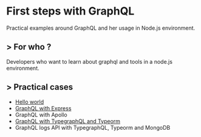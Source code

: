 # First steps with GraphQL

Practical examples around GraphQL and her usage in Node.js environment.

## > For who ?

Developers who want to learn about graphql and tools in a node.js environment.

## > Practical cases

- [Hello world](./graphql-basics/)
- [GraphQL with Express](./graphql-express/)
- GraphQL with Apollo
- [GraphQL with TypegraphQL and Typeorm](./graphql-typegraphql)
- GraphQL logs API with TypegraphQL, Typeorm and MongoDB